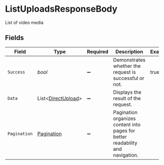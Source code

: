 # ListUploadsResponseBody

List of video media


## Fields

| Field                                                                          | Type                                                                           | Required                                                                       | Description                                                                    | Example                                                                        |
| ------------------------------------------------------------------------------ | ------------------------------------------------------------------------------ | ------------------------------------------------------------------------------ | ------------------------------------------------------------------------------ | ------------------------------------------------------------------------------ |
| `Success`                                                                      | *bool*                                                                         | :heavy_minus_sign:                                                             | Demonstrates whether the request is successful or not.                         | true                                                                           |
| `Data`                                                                         | List<[DirectUpload](../../Models/Components/DirectUpload.md)>                  | :heavy_minus_sign:                                                             | Displays the result of the request.                                            |                                                                                |
| `Pagination`                                                                   | [Pagination](../../Models/Components/Pagination.md)                            | :heavy_minus_sign:                                                             | Pagination organizes content into pages for better readability and navigation. |                                                                                |